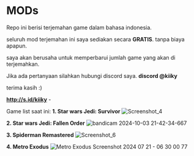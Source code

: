 # MODs

Repo ini berisi terjemahan game dalam bahasa indonesia.

seluruh mod terjemahan ini saya sediakan secara **GRATIS**. tanpa biaya apapun.


saya akan berusaha untuk memperbarui jumlah game yang akan di terjemahkan.


Jika ada pertanyaan silahkan hubungi discord saya.
 **discord @kiiky**



 
terima kasih :)

__http://s.id/kiiky__ -

Game list saat ini:
**1. Star wars Jedi: Survivor**
![Screenshot_4](https://github.com/user-attachments/assets/c812d159-c209-4ca3-9771-6c5d7252b6a2)

**2. Star wars Jedi: Fallen Order**
![bandicam 2024-10-03 21-42-34-667](https://github.com/user-attachments/assets/3babf864-9943-4889-b935-7c4eeff96a5b)

**3. Spiderman Remastered**
![Screenshot_6](https://github.com/user-attachments/assets/fc679434-a780-437f-ae2e-55f5977716a9)

**4. Metro Exodus**
![Metro  Exodus Screenshot 2024 07 21 - 06 30 00 77](https://github.com/user-attachments/assets/7eaf1b14-605d-4077-a5e5-ef22f40111e3)
